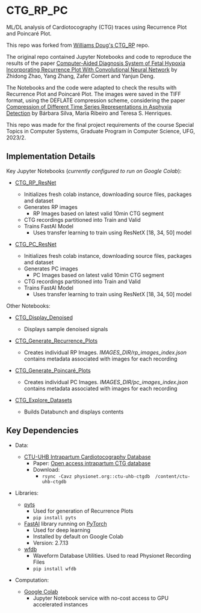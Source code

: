 # CTG_RP_PC
ML/DL analysis of Cardiotocography (CTG) traces using Recurrence Plot and Poincaré Plot.

This repo was forked from [Williams Doug's CTG_RP](https://github.com/williamsdoug/CTG_RP) repo.

The original repo contained Jupyter Notebooks and code to reproduce the results of the paper [Computer-Aided Diagnosis System of Fetal Hypoxia Incorporating Recurrence Plot With Convolutional Neural Network](https://www.frontiersin.org/articles/10.3389/fphys.2019.00255/full)
 by Zhidong Zhao, Yang Zhang, Zafer Comert and Yanjun Deng.

The Notebooks and the code were adapted to check the results with Recurrence Plot and Poincaré Plot. The images were saved in the TIFF format, using the DEFLATE compression scheme, considering the paper [Compression of Different Time Series Representations in Asphyxia Detection](https://ieeexplore.ieee.org/iel7/9991246/9991267/09991468.pdf)
 by Bárbara Silva, Maria Ribeiro and Teresa S. Henriques.

This repo was made for the final project requirements of the course Special Topics in Computer Systems, Graduate Program in Computer Science, UFG, 2023/2.

## Implementation Details

Key Jupyter Notebooks (_currently configured to run on Google Colab_):
- [CTG_RP_ResNet](https://github.com/andre-coimbra-ifg/CTG_RP_PC/blob/master/CTG_RP_ResNet.ipynb)
  - Initializes fresh colab instance, downloading source files, packages and dataset
  - Generates RP images
    -  RP Images based on latest valid 10min CTG segment
  -  CTG recordings partitioned into Train and Valid
  -  Trains FastAI Model
     -  Uses transfer learning to train using ResNetX [18, 34, 50] model
 
  

- [CTG_PC_ResNet](https://github.com/andre-coimbra-ifg/CTG_RP_PC/blob/master/CTG_PC_ResNet.ipynb)
  - Initializes fresh colab instance, downloading source files, packages and dataset
  - Generates PC images
    -  PC Images based on latest valid 10min CTG segment
  -  CTG recordings partitioned into Train and Valid
  -  Trains FastAI Model
     -   Uses transfer learning to train using ResNetX [18, 34, 50] model
 
Other Notebooks:
- [CTG_Display_Denoised](https://github.com/andre-coimbra-ifg/CTG_RP_PC/blob/master/CTG_Display_Denoised.ipynb)
  - Displays sample denoised signals
  
- [CTG_Generate_Recurrence_Plots](https://github.com/andre-coimbra-ifg/CTG_RP_PC/blob/master/CTG_Generate_Recurrence_Plots.ipynb)
  - Creates individual RP Images.  _IMAGES_DIR/rp_images_index.json_ contains metadata associated with images for each recording
 
- [CTG_Generate_Poincaré_Plots](https://github.com/andre-coimbra-ifg/CTG_RP_PC/blob/master/CTG_Generate_Poincar%C3%A9_Plots.ipynb)
  - Creates individual PC Images.  _IMAGES_DIR/pc_images_index.json_ contains metadata associated with images for each recording
  
- [CTG_Explore_Datasets](https://github.com/andre-coimbra-ifg/CTG_RP_PC/blob/master/CTG_Explore_Datasets.ipynb)
  - Builds Databunch and displays contents


## Key Dependencies

- Data: 
  - [CTU-UHB Intrapartum Cardiotocography Database](https://physionet.org/physiobank/database/ctu-uhb-ctgdb/)
    - Paper: [Open access intrapartum CTG database](https://bmcpregnancychildbirth.biomedcentral.com/track/pdf/10.1186/1471-2393-14-16)
    - Download: 
      - `rsync -Cavz physionet.org::ctu-uhb-ctgdb  /content/ctu-uhb-ctgdb`

- Libraries:
  - [pyts](https://pyts.readthedocs.io/en/latest/)
    - Used for generation of Recurrence Plots
    - `pip install pyts`
  - [FastAI](https://docs.fast.ai/) library running on [PyTorch](https://pytorch.org/)
    - Used for deep learning
    - Installed by default on Google Colab
    - Version: 2.7.13
  - [wfdb](https://wfdb.readthedocs.io/en/latest/index.html)
    - Waveform Database Utilities.  Used to read Physionet Recording Files
    - `pip install wfdb`
    
- Computation:
  - [Google Colab](https://colab.research.google.com)
    - Jupyter Notebook service with no-cost access to GPU accelerated instances
